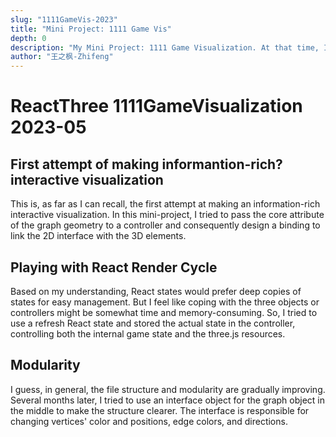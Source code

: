 ```yaml
---
slug: "1111GameVis-2023"
title: "Mini Project: 1111 Game Vis"
depth: 0
description: "My Mini Project: 1111 Game Visualization. At that time, I was learning React.js and Three.js."
author: "王之枫-Zhifeng"
---
```


# ReactThree 1111GameVisualization 2023-05

## First attempt of making informantion-rich? interactive visualization

This is, as far as I can recall, the first attempt at making an information-rich interactive visualization. In this mini-project, I tried to pass the core attribute of the graph geometry to a controller and consequently design a binding to link the 2D interface with the 3D elements.

## Playing with React Render Cycle

Based on my understanding, React states would prefer deep copies of states for easy management. But I feel like coping with the three objects or controllers might be somewhat time and memory-consuming. So, I tried to use a refresh React state and stored the actual state in the controller, controlling both the internal game state and the three.js resources.

## Modularity

I guess, in general, the file structure and modularity are gradually improving. Several months later, I tried to use an interface object for the graph object in the middle to make the structure clearer. The interface is responsible for changing vertices' color and positions, edge colors, and directions.
